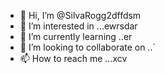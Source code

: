 - 👋 Hi, I’m @SilvaRogg2dffdsm
- 👀 I’m interested in ...ewrsdar
- 🌱 I’m currently learning ..er
- 💞️ I’m looking to collaborate on ..´
- 📫 How to reach me ...xcv

<!---fg
SilvaRogg2/SilvaRogg2 is a ✨ special ✨ repository because its `README.md` (this file) appears on your GitHub profile.
You can click the Preview link to take a look at your changes.
--->
